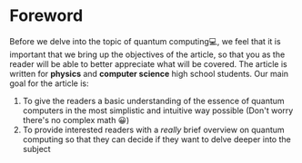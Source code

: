 <span></span>
# Foreword

Before we delve into the topic of quantum computing💻, we feel that it is important that we bring up the objectives of the article, so that you as the reader will be able to better appreciate what will be covered. The article is written for **physics** and **computer science** high school students. Our main goal for the article is:

1. To give the readers a basic understanding of the essence of quantum computers in the most simplistic and intuitive way possible (Don't worry there's no complex math 😀)
2. To provide interested readers with a *really* brief overview on quantum computing so that they can decide if they want to delve deeper into the subject